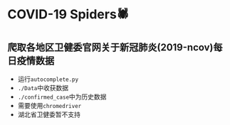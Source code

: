 # COVID-19 Spiders🕷

## 爬取各地区卫健委官网关于新冠肺炎(2019-ncov)每日疫情数据

+ 运行`autocomplete.py `
+ `./Data`中收获数据
+ `./confirmed_case`中为历史数据
+ 需要使用`chromedriver`
+ 湖北省卫健委暂不支持

